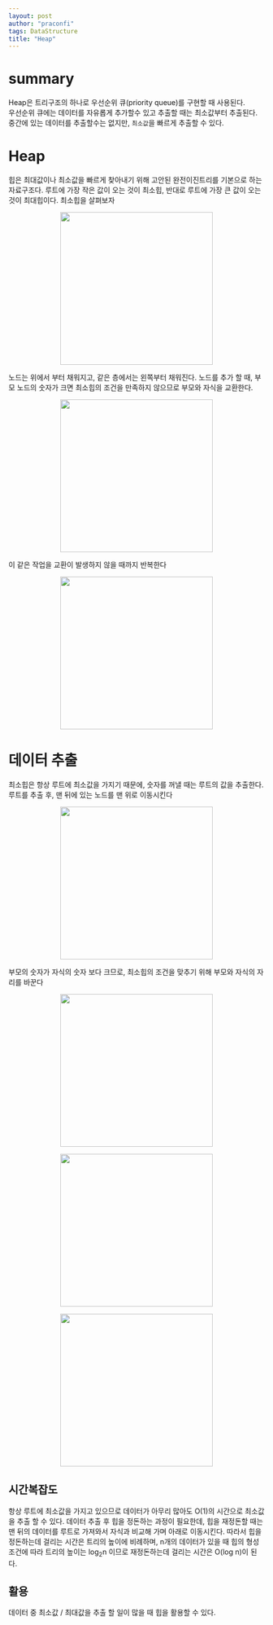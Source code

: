 ```yaml
---
layout: post
author: "praconfi"
tags: DataStructure
title: "Heap"
---
```

# summary
Heap은 트리구조의 하나로 우선순위 큐(priority queue)를 구현할 때 사용된다.  
우선순위 큐에는 데이터를 자유롭게 추가할수 있고 추출할 때는 최소값부터 추출된다.  
중간에 있는 데이터를 추출할수는 없지만, `최소값`을 빠르게 추출할 수 있다.


# Heap
힙은 최대값이나 최소값을 빠르게 찾아내기 위해 고안된 완전이진트리를 기본으로 하는 자료구조다. 루트에 가장 작은 값이 오는 것이 최소힙, 반대로 루트에 가장 큰 값이 오는 것이 최대힙이다. 최소힙을 살펴보자
<p align="center">
  <img src="https://user-images.githubusercontent.com/62422486/130318795-531a3c25-b1bd-4222-9338-8a4c8d9f4248.png" width="300px">
  </p>

노드는 위에서 부터 채워지고, 같은 층에서는 왼쪽부터 채워진다. 노드를 추가 할 때, 부모 노드의 숫자가 크면 최소힙의 조건을 만족하지 않으므로 부모와 자식을 교환한다.
  <p align="center">
  <img src="https://user-images.githubusercontent.com/62422486/130318803-4375f4eb-1158-4d65-adb0-ac8e202a6f4b.png" width="300px">
  </p>
  
이 같은 작업을 교환이 발생하지 않을 때까지 반복한다
  <p align="center">
  <img src="https://user-images.githubusercontent.com/62422486/130318790-73843e95-5279-4e8b-85cb-2602758bc29c.png" width="300px">
  </p>

# 데이터 추출
최소힙은 항상 루트에 최소값을 가지기 때문에, 숫자를 꺼낼 때는 루트의 값을 추출한다. 루트를 추출 후, 맨 뒤에 있는 노드를 맨 위로 이동시킨다
<p align="center">
  <img src="https://user-images.githubusercontent.com/62422486/130319225-0502de7c-1493-44ae-a43f-906f7516c7f5.png" width="300px">
  </p>
부모의 숫자가 자식의 숫자 보다 크므로, 최소힙의 조건을 맞추기 위해 부모와 자식의 자리를 바꾼다
<p align="center">
  <img src="https://user-images.githubusercontent.com/62422486/130319285-13800cf3-af52-4442-995d-2af7c1f8398c.png" width="300px">
  </p>
  <p align="center">
  <img src="https://user-images.githubusercontent.com/62422486/130319284-09dbe6d3-f7d3-4bb3-b912-443a81969a30.png" width="300px">
  </p>
  <p align="center">
  <img src="https://user-images.githubusercontent.com/62422486/130319228-5e726cb8-5cbe-4518-98d7-6c0aecb40b51.png" width="300px">
  </p>


## 시간복잡도
항상 루트에 최소값을 가지고 있으므로 데이터가 아무리 많아도 O(1)의 시간으로 최소값을 추출 할 수 있다. 데이터 추출 후 힙을 정돈하는 과정이 필요한데, 힙을 재정돈할 때는 맨 뒤의 데이터를 루트로 가져와서 자식과 비교해 가며 아래로 이동시킨다. 따라서 힙을 정돈하는데 걸리는 시간은 트리의 높이에 비례하며, n개의 데이터가 있을 때 힙의 형성 조건에 따라 트리의 높이는 log<sub>2</sub>n 이므로 재정돈하는데 걸리는 시간은 O(log n)이 된다.

## 활용
데이터 중 최소값 / 최대값을 추출 할 일이 많을 때 힙을 활용할 수 있다. 